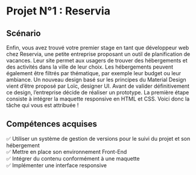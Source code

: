 # Projet N°1 : Reservia
## Scénario
Enfin, vous avez trouvé votre premier stage en tant que développeur web chez Reservia, une petite entreprise proposant un outil de planification de vacances. Leur site permet aux usagers de trouver des hébergements et des activités dans la ville de leur choix. Les hébergements peuvent également être filtrés par thématique, par exemple leur budget ou leur ambiance.
Un nouveau design basé sur les principes du Material Design vient d’être proposé par Loïc, designer UI.
Avant de valider définitivement ce design, l’entreprise décide de réaliser un prototype. La première étape consiste à intégrer la maquette responsive en HTML et CSS. Voici donc la tâche qui vous est attribuée !

## Compétences acquises 
✅ Utiliser un système de gestion de versions pour le suivi du projet et son hébergement  
✅ Mettre en place son environnement Front-End  
✅ Intégrer du contenu conformément à une maquette  
✅ Implémenter une interface responsive  
